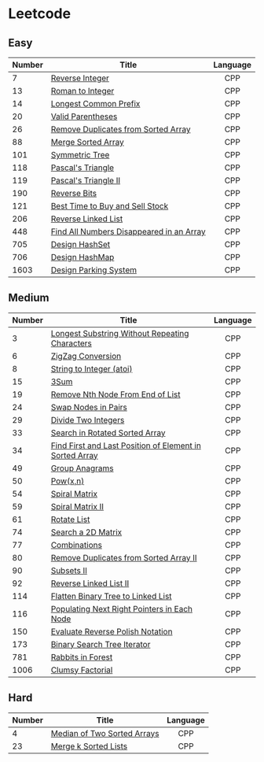# Leetcode

## Easy
| Number | Title | Language |
|--------------|------|:--------:|
|7|<a href = "https://github.com/YingchenZ/Leetcode/blob/main/reverseInteger.cpp">Reverse Integer</a>|CPP|
|13|<a href = "https://github.com/YingchenZ/Leetcode/blob/main/romanToInt.cpp">Roman to Integer</a>|CPP|
|14|<a href = "https://github.com/YingchenZ/Leetcode/blob/main/longestCommonPrefix.cpp">Longest Common Prefix</a>|CPP|
|20|<a href = "https://github.com/YingchenZ/Leetcode/blob/main/validParentheses.cpp">Valid Parentheses</a>|CPP|
|26|<a href = "https://github.com/YingchenZ/Leetcode/blob/main/removeDuplicate.cpp">Remove Duplicates from Sorted Array</a>|CPP|
|88|<a href = "https://github.com/YingchenZ/Leetcode/blob/main/mergeSortedArray.cpp">Merge Sorted Array</a>|CPP|
|101|<a href = "https://github.com/YingchenZ/Leetcode/blob/main/symmetricTree.cpp">Symmetric Tree</a>|CPP|
|118|<a href = "https://github.com/YingchenZ/Leetcode/blob/main/PascalTriangle.cpp">Pascal's Triangle</a>|CPP|
|119|<a href = "https://github.com/YingchenZ/Leetcode/blob/main/PascalTriangleII.cpp">Pascal's Triangle II</a>|CPP|
|190|<a href = "https://github.com/YingchenZ/Leetcode/blob/main/reverseBits.cpp">Reverse Bits</a>|CPP|
|121|<a href = "https://github.com/YingchenZ/Leetcode/blob/main/bestTimeBuySell.cpp">Best Time to Buy and Sell Stock</a>|CPP|
|206|<a href = "https://github.com/YingchenZ/Leetcode/blob/main/ReverseLinkedList.cpp">Reverse Linked List</a>|CPP|
|448|<a href = "https://github.com/YingchenZ/Leetcode/blob/main/FindAllNumbersDisappearedinArray.cpp">Find All Numbers Disappeared in an Array</a>|CPP|
|705|<a href = "https://github.com/YingchenZ/Leetcode/blob/main/designHashSet.cpp">Design HashSet</a>|CPP|
|706|<a href = "https://github.com/YingchenZ/Leetcode/blob/main/designHashMap.cpp">Design HashMap</a>|CPP|
|1603|<a href = "https://github.com/YingchenZ/Leetcode/blob/main/parkingSystem.cpp">Design Parking System</a>|CPP|


## Medium
| Number | Title | Language |
|--------------|------|:--------:|
|3|<a href = "https://github.com/YingchenZ/Leetcode/blob/main/LongestSubstringWithoutRepeatingCharacters.cpp">Longest Substring Without Repeating Characters</a>|CPP|
|6|<a href = "https://github.com/YingchenZ/Leetcode/blob/main/ZigZagConversion.cpp">ZigZag Conversion</a>|CPP|
|8|<a href = "https://github.com/YingchenZ/Leetcode/blob/main/stringToInteger.cpp">String to Integer (atoi)</a>|CPP|
|15|<a href = "https://github.com/YingchenZ/Leetcode/blob/main/3Sum.cpp">3Sum</a>|CPP|
|19|<a href = "https://github.com/YingchenZ/Leetcode/blob/main/RemoveNthNodeFromEndOfList.cpp">Remove Nth Node From End of List</a>|CPP|
|24|<a href = "https://github.com/YingchenZ/Leetcode/blob/main/swapNodesInPairs.cpp">Swap Nodes in Pairs</a>|CPP|
|29|<a href = "https://github.com/YingchenZ/Leetcode/blob/main/divideTwoInt.cpp">Divide Two Integers</a>|CPP|
|33|<a href = "https://github.com/YingchenZ/Leetcode/blob/main/searchRotatedSortedArray.cpp">Search in Rotated Sorted Array</a>|CPP|
|34|<a href = "https://github.com/YingchenZ/Leetcode/blob/main/firstLastPosition.cpp">Find First and Last Position of Element in Sorted Array</a>|CPP|
|49|<a href = "https://github.com/YingchenZ/Leetcode/blob/main/GroupAnagrams.cpp">Group Anagrams</a>|CPP|
|50|<a href = "https://github.com/YingchenZ/Leetcode/blob/main/Problem50_PowXN.cpp">Pow(x,n)</a>|CPP|
|54|<a href = "https://github.com/YingchenZ/Leetcode/blob/main/spiralMatrix.cpp">Spiral Matrix</a>|CPP|
|59|<a href = "https://github.com/YingchenZ/Leetcode/blob/main/spiralMatrixII.cpp">Spiral Matrix II</a>|CPP|
|61|<a href = "https://github.com/YingchenZ/Leetcode/blob/main/rotateList.cpp">Rotate List</a>|CPP|
|74|<a href = "https://github.com/YingchenZ/Leetcode/blob/main/searchMatrix.cpp">Search a 2D Matrix</a>|CPP|
|77|<a href = "https://github.com/YingchenZ/Leetcode/blob/main/combinations.cpp">Combinations</a>|CPP|
|80|<a href = "https://github.com/YingchenZ/Leetcode/blob/main/removeDuplicateII.cpp">Remove Duplicates from Sorted Array II</a>|CPP|
|90|<a href = "https://github.com/YingchenZ/Leetcode/blob/main/subsetsII.cpp">Subsets II</a>|CPP|
|92|<a href = "https://github.com/YingchenZ/Leetcode/blob/main/ReversedLinkedListII.cpp">Reverse Linked List II</a>|CPP|
|114|<a href = "https://github.com/YingchenZ/Leetcode/blob/main/flattenBTtoLinkedList.cpp">Flatten Binary Tree to Linked List</a>|CPP|
|116|<a href = "https://github.com/YingchenZ/Leetcode/blob/main/populatingNextRight.cpp">Populating Next Right Pointers in Each Node</a>|CPP|
|150|<a href = "https://github.com/YingchenZ/Leetcode/blob/main/evalRPN.cpp">Evaluate Reverse Polish Notation</a>|CPP|
|173|<a href = "https://github.com/YingchenZ/Leetcode/blob/main/bstIterator.cpp">Binary Search Tree Iterator</a>|CPP|
|781|<a href = "https://github.com/YingchenZ/Leetcode/blob/main/rabbitsInForest.cpp">Rabbits in Forest</a>|CPP|
|1006|<a href = "https://github.com/YingchenZ/Leetcode/blob/main/clumsyFactorial.cpp">Clumsy Factorial</a>|CPP|


## Hard
| Number | Title | Language |
|--------------|------|:--------:|
|4|<a href = "https://github.com/YingchenZ/Leetcode/blob/main/MedianOfTwoSortedArrays.cpp">Median of Two Sorted Arrays</a>|CPP|
|23|<a href = "https://github.com/YingchenZ/Leetcode/blob/main/mergeSortedList.cpp">Merge k Sorted Lists</a>|CPP|
